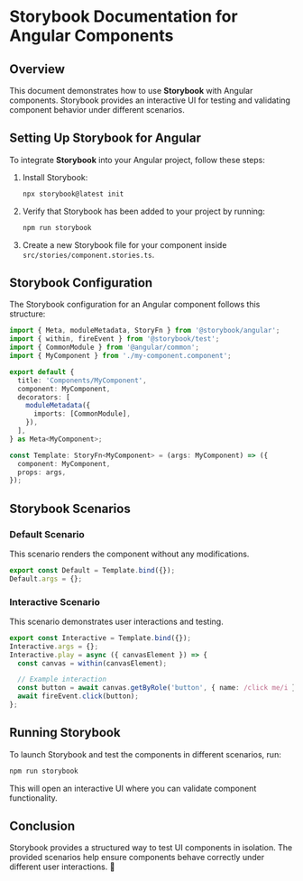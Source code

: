# Storybook Documentation for Angular Components

## Overview
This document demonstrates how to use **Storybook** with Angular components. Storybook provides an interactive UI for testing and validating component behavior under different scenarios.

## Setting Up Storybook for Angular
To integrate **Storybook** into your Angular project, follow these steps:

1. Install Storybook:
   ```sh
   npx storybook@latest init
   ```
2. Verify that Storybook has been added to your project by running:
   ```sh
   npm run storybook
   ```
3. Create a new Storybook file for your component inside `src/stories/component.stories.ts`.

## Storybook Configuration
The Storybook configuration for an Angular component follows this structure:

```typescript
import { Meta, moduleMetadata, StoryFn } from '@storybook/angular';
import { within, fireEvent } from '@storybook/test';
import { CommonModule } from '@angular/common';
import { MyComponent } from './my-component.component';

export default {
  title: 'Components/MyComponent',
  component: MyComponent,
  decorators: [
    moduleMetadata({
      imports: [CommonModule],
    }),
  ],
} as Meta<MyComponent>;

const Template: StoryFn<MyComponent> = (args: MyComponent) => ({
  component: MyComponent,
  props: args,
});
```

## Storybook Scenarios
### Default Scenario
This scenario renders the component without any modifications.
```typescript
export const Default = Template.bind({});
Default.args = {};
```

### Interactive Scenario
This scenario demonstrates user interactions and testing.
```typescript
export const Interactive = Template.bind({});
Interactive.args = {};
Interactive.play = async ({ canvasElement }) => {
  const canvas = within(canvasElement);

  // Example interaction
  const button = await canvas.getByRole('button', { name: /click me/i });
  await fireEvent.click(button);
};
```

## Running Storybook
To launch Storybook and test the components in different scenarios, run:
```sh
npm run storybook
```
This will open an interactive UI where you can validate component functionality.

## Conclusion
Storybook provides a structured way to test UI components in isolation. The provided scenarios help ensure components behave correctly under different user interactions. 🚀

